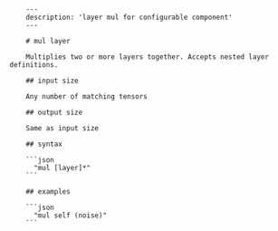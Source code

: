 
        ---
        description: 'layer mul for configurable component'
        ---

        # mul layer

        Multiplies two or more layers together. Accepts nested layer definitions.

        ## input size

        Any number of matching tensors

        ## output size

        Same as input size

        ## syntax

        ```json
          "mul [layer]*"
        ```

        ## examples

        ```json
          "mul self (noise)"
        ```
    